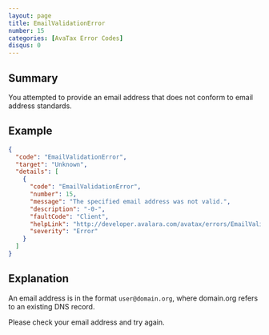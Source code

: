 ```yaml
---
layout: page
title: EmailValidationError
number: 15
categories: [AvaTax Error Codes]
disqus: 0
---
```


## Summary

You attempted to provide an email address that does not conform to email address standards.

## Example

```json
{
  "code": "EmailValidationError",
  "target": "Unknown",
  "details": [
    {
      "code": "EmailValidationError",
      "number": 15,
      "message": "The specified email address was not valid.",
      "description": "-0-",
      "faultCode": "Client",
      "helpLink": "http://developer.avalara.com/avatax/errors/EmailValidationError",
      "severity": "Error"
    }
  ]
}
```

## Explanation

An email address is in the format `user@domain.org`, where domain.org refers to an existing DNS record.

Please check your email address and try again.
